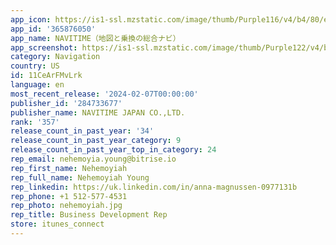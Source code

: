 ```yaml
---
app_icon: https://is1-ssl.mzstatic.com/image/thumb/Purple116/v4/b4/80/e9/b480e96c-2f1f-48c7-623e-0032199b913a/AppIcon-0-1x_U007emarketing-0-7-0-85-220-0.png/1024x1024bb.png
app_id: '365876050'
app_name: NAVITIME（地図と乗換の総合ナビ）
app_screenshot: https://is1-ssl.mzstatic.com/image/thumb/Purple122/v4/b3/be/c0/b3bec048-f005-ad6c-352b-e22a99ad51a0/d1568c3d-18cc-43f4-b616-d883d5a4bd11_1242X26881.png/1242x2688bb.png
category: Navigation
country: US
id: 11CeArFMvLrk
language: en
most_recent_release: '2024-02-07T00:00:00'
publisher_id: '284733677'
publisher_name: NAVITIME JAPAN CO.,LTD.
rank: '357'
release_count_in_past_year: '34'
release_count_in_past_year_category: 9
release_count_in_past_year_top_in_category: 24
rep_email: nehemoyia.young@bitrise.io
rep_first_name: Nehemoyiah
rep_full_name: Nehemoyiah Young
rep_linkedin: https://uk.linkedin.com/in/anna-magnussen-0977131b
rep_phone: +1 512-577-4531
rep_photo: nehemoyiah.jpg
rep_title: Business Development Rep
store: itunes_connect
---
```

